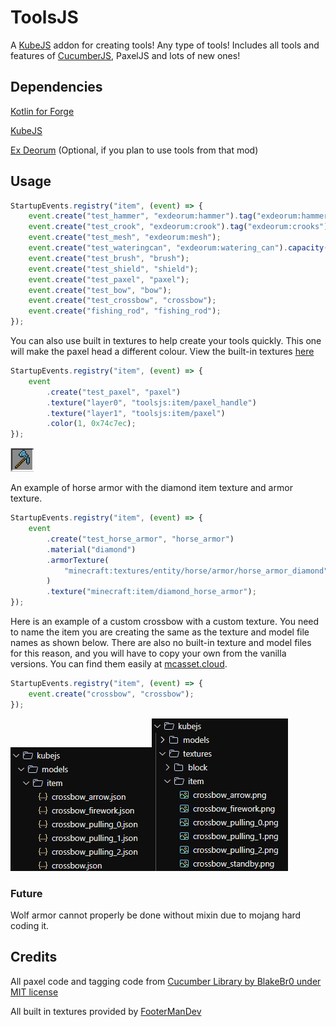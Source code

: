 # ToolsJS
A [KubeJS](https://kubejs.com) addon for creating tools! Any type of tools! Includes all tools and features of [CucumberJS](https://git.bluemethyst.dev/CucumberJS), PaxelJS and lots of new ones!

## Dependencies
[Kotlin for Forge](https://modrinth.com/mod/kotlin-for-forge)

[KubeJS](https://modrinth.com/mod/kubejs/)

[Ex Deorum](https://modrinth.com/mod/ex-deorum/) (Optional, if you plan to use tools from that mod)

## Usage
```js
StartupEvents.registry("item", (event) => {
    event.create("test_hammer", "exdeorum:hammer").tag("exdeorum:hammers");
    event.create("test_crook", "exdeorum:crook").tag("exdeorum:crooks");
    event.create("test_mesh", "exdeorum:mesh");
    event.create("test_wateringcan", "exdeorum:watering_can").capacity(3000); //capacity not working
    event.create("test_brush", "brush");
    event.create("test_shield", "shield");
    event.create("test_paxel", "paxel");
    event.create("test_bow", "bow");
    event.create("test_crossbow", "crossbow");
    event.create("fishing_rod", "fishing_rod");
});
```
You can also use built in textures to help create your tools quickly. This one will make the paxel head a different colour.
View the built-in textures [here](/src/main/resources/assets/toolsjs/textures/item)
```js
StartupEvents.registry("item", (event) => {
    event
        .create("test_paxel", "paxel")
        .texture("layer0", "toolsjs:item/paxel_handle")
        .texture("layer1", "toolsjs:item/paxel")
        .color(1, 0x74c7ec);
});
```
![img.png](.github/assets/custom_paxel.png)

An example of horse armor with the diamond item texture and armor texture.
```js
StartupEvents.registry("item", (event) => {
    event
        .create("test_horse_armor", "horse_armor")
        .material("diamond")
        .armorTexture(
            "minecraft:textures/entity/horse/armor/horse_armor_diamond"
        )
        .texture("minecraft:item/diamond_horse_armor");
});

```

Here is an example of a custom crossbow with a custom texture. 
You need to name the item you are creating the same as the texture and model file names as shown below. 
There are also no built-in texture and model files for this reason, and you will have to copy your own from the vanilla versions. 
You can find them easily at [mcasset.cloud](https://mcasset.cloud/).
```js
StartupEvents.registry("item", (event) => {
    event.create("crossbow", "crossbow");
});
```
![img.png](.github/assets/crossbow_models.png)![img_1.png](.github/assets/crossbow_textures.png)


### Future
Wolf armor cannot properly be done without mixin due to mojang hard coding it.

## Credits
All paxel code and tagging code from [Cucumber Library by BlakeBr0 under MIT license](https://github.com/BlakeBr0/Cucumber)

All built in textures provided by [FooterManDev](https://github.com/FooterManDev)